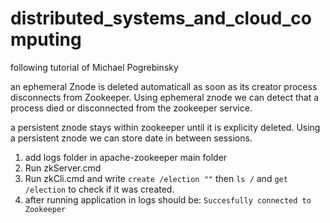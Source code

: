 # distributed_systems_and_cloud_computing
following tutorial of Michael Pogrebinsky

an ephemeral Znode is deleted automaticall as soon as its creator process disconnects from Zookeeper. Using ephemeral znode we can detect that a process died or disconnected from the zookeeper service.

a persistent znode stays within zookeeper until it is explicity deleted. Using a persistent znode we can store date in between sessions.

1. add logs folder in apache-zookeeper main folder
2. Run zkServer.cmd
3. Run zkCli.cmd and write `create /election ""` then `ls /` and `get /election` to check if it was created.
4. after running application in logs should be: `Succesfully connected to Zookeeper`
